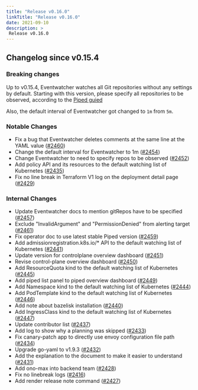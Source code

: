 ```yaml
---
title: "Release v0.16.0"
linkTitle: "Release v0.16.0"
date: 2021-09-10
description: >
 Release v0.16.0
---
```


## Changelog since v0.15.4

### Breaking changes
Up to v0.15.4, Eventwatcher watches all Git repositories without any settings by default. Starting with this version, please specify all repositories to be observed, according to the [Piped guied](https://pipecd.dev/docs/operator-manual/piped/configuring-event-watcher/#required-specify-git-repositories-to-be-observed)

Also, the default interval of Eventwatcher got changed to `1m` from `5m`.

### Notable Changes
* Fix a bug that Eventwatcher deletes comments at the same line at the YAML value ([#2460](https://github.com/pipe-cd/pipecd/pull/2460))
* Change the default interval for Eventwatcher to 1m ([#2454](https://github.com/pipe-cd/pipecd/pull/2454))
* Change Eventwatcher to need to specify repos to be observed ([#2452](https://github.com/pipe-cd/pipecd/pull/2452))
* Add policy API and its resources to the default watching list of Kubernetes ([#2435](https://github.com/pipe-cd/pipecd/pull/2435))
* Fix no line break in Terraform V1 log on the deployment detail page ([#2429](https://github.com/pipe-cd/pipecd/pull/2429))

### Internal Changes
* Update Eventwatcher docs to mention gitRepos have to be specified ([#2457](https://github.com/pipe-cd/pipecd/pull/2457))
* Exclude "InvalidArgument" and "PermissionDenied" from alerting target ([#2461](https://github.com/pipe-cd/pipecd/pull/2461))
* Fix operator doc to use latest stable Piped version ([#2459](https://github.com/pipe-cd/pipecd/pull/2459))
* Add admissionregistration.k8s.io/* API to the default watching list of Kubernetes ([#2441](https://github.com/pipe-cd/pipecd/pull/2441))
* Update version for controlplane overview dashboard ([#2451](https://github.com/pipe-cd/pipecd/pull/2451))
* Revise control-plane overview dashboard ([#2450](https://github.com/pipe-cd/pipecd/pull/2450))
* Add ResourceQuota kind to the default watching list of Kubernetes ([#2445](https://github.com/pipe-cd/pipecd/pull/2445))
* Add piped list panel to piped overview dashboard ([#2449](https://github.com/pipe-cd/pipecd/pull/2449))
* Add Namespace kind to the default watching list of Kubernetes ([#2444](https://github.com/pipe-cd/pipecd/pull/2444))
* Add PodTemplate kind to the default watching list of Kubernetes ([#2446](https://github.com/pipe-cd/pipecd/pull/2446))
* Add note about bazelisk installation ([#2440](https://github.com/pipe-cd/pipecd/pull/2440))
* Add IngressClass kind to the default watching list of Kubernetes ([#2447](https://github.com/pipe-cd/pipecd/pull/2447))
* Update contributor list ([#2437](https://github.com/pipe-cd/pipecd/pull/2437))
* Add log to show why a planning was skipped ([#2433](https://github.com/pipe-cd/pipecd/pull/2433))
* Fix canary-patch app to directly use envoy configuration file path ([#2434](https://github.com/pipe-cd/pipecd/pull/2434))
* Upgrade go-yaml to v1.9.3 ([#2432](https://github.com/pipe-cd/pipecd/pull/2432))
* Add the explanation to the document to make it easier to understand ([#2431](https://github.com/pipe-cd/pipecd/pull/2431))
* Add ono-max into backend team ([#2428](https://github.com/pipe-cd/pipecd/pull/2428))
* Fix no linebreak logs ([#2416](https://github.com/pipe-cd/pipecd/pull/2416))
* Add render release note command ([#2427](https://github.com/pipe-cd/pipecd/pull/2427))


